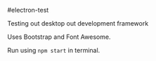 #electron-test

Testing out desktop out development framework

Uses Bootstrap and Font Awesome.

Run using `npm start` in terminal.
